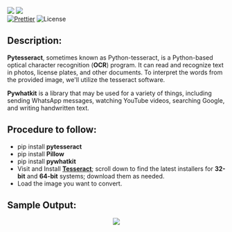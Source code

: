 ![](http://ForTheBadge.com/images/badges/made-with-python.svg)
![](https://forthebadge.com/images/badges/built-by-developers.svg)</br>
[![Prettier](https://img.shields.io/badge/Code%20Style-Prettier-red.svg)](https://github.com/prettier/prettier)
![License](https://img.shields.io/badge/License-MIT-red.svg)</br>

## Description: 
**Pytesseract**, sometimes known as Python-tesseract, is a Python-based optical character recognition (**OCR**) program. It can read and recognize text in photos, license plates, and other documents. To interpret the words from the provided image, we'll utilize the tesseract software.

**Pywhatkit** is a library that may be used for a variety of things, including sending WhatsApp messages, watching YouTube videos, searching Google, and writing handwritten text.

## Procedure to follow: 
- pip install **pytesseract**
- pip install **Pillow**
- pip install **pywhatkit**
- Visit and Install [**Tesseract**](https://github.com/UB-Mannheim/tesseract/wiki); scroll down to find the latest installers for **32-bit** and **64-bit** systems; download them as needed.
- Load the image you want to convert.

## Sample Output: 
<p align="center"><img src="https://github.com/Iamtripathisatyam/Awesome_Python_Scripts/blob/main/ImageProcessingScripts/Text%20to%20HandWritten/Converted_Image.png"></p>
